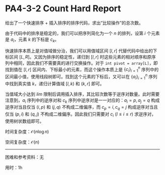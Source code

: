 # PA4-3-2 Count Hard Report

给出了一个快速排序 + 插入排序的排序代码，求出“比较操作”的总次数。

由于代码中的排序是稳定的，我们可以把序列简化为一个 $n$ 的排列，设第 $i$ 个元素是 $a_i$，元素 $k$ 的下标是 $c_k$。

快速排序本质上是对值域做分治，我们可以用值域区间 $[l, r]$ 代替代码中给出的下标区间 $[L, R]$。又因为排序的稳定性，递归到 $[l, r]$ 时这些元素的相对顺序和原序列中相同，因此我们不需要真的进行交换操作。对于 `int pivot = array[L]`，即找到值在 $[l, r]$ 区间内、下标最小的元素，而这个操作本质上是 $\{c_i\}_{i = 1}^{n}$ 序列中的区间最小值，使用线段树即可。找到这个元素的下标后，又可以在 $\{a_i\}_{i = 1}^{n}$ 序列中找到真实值 $k$，递归计算值域 $[l, k)$ 和 $(k, r]$ 即可。

当值域大小达到 $lim$ 限制后调用插入排序，其比较次数等于逆序对数量。此时需要注意到，$a_i$ 序列中的逆序对和 $c_k$ 序列中逆序对是一一对应的：$a_i = p, a_j = q$ 构成逆序对当且仅当 $(i, p)$ 和 $(j, q)$ 不构成二维偏序，而 $c_p = i, c_q = j$ 构成逆序对当且仅当 $(p, i)$ 和 $(q, j)$ 不构成二维偏序。因此我们只需要对 $c_i\ (l \le i \le r)$ 求逆序对，使用树状数组即可。

时间复杂度：$\mathcal O(n \log n)$

空间复杂度：$\mathcal O(n)$

---

困难和参考资料：无

用时：1h
